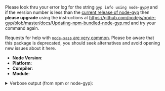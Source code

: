 <!--
Thank you for reporting an issue!

Remember, this issue tracker is for reporting issues ONLY with node-gyp.

If you have an issue installing a specific module, please file an issue on
that module's issue tracker (`npm issues modulename`). Open issue here only if
you are sure this is an issue with node-gyp, not with the module you are
trying to build.

Fill out the form below. We probably won't investigate an issue that does not
provide the basic information we require.

-->

Please look thru your error log for the string `gyp info using node-gyp@` and if the version number is less than the [current release of node-gyp](https://github.com/nodejs/node-gyp/releases) then __please upgrade__ using the instructions at https://github.com/nodejs/node-gyp/blob/master/docs/Updating-npm-bundled-node-gyp.md and try your command again.

Requests for help with [`node-sass` are very common](https://github.com/nodejs/node-gyp/issues?q=label%3A%22Node+Sass+--%3E+Dart+Sass%22). Please be aware that this package is deprecated, you should seek alternatives and avoid opening new issues about it here.

* **Node Version**: <!-- `node -v` and `npm -v` -->
* **Platform**: <!-- `uname -a` (UNIX), or `systeminfo | findstr /B /C:"OS Name" /C:"OS Version" /C:"System Type"` (Windows) -->
* **Compiler**: <!-- `cc -v` (UNIX) or `msbuild /version & cl` (Windows) -->
* **Module**: <!-- what you tried to build/install -->

<details><summary>Verbose output (from npm or node-gyp):</summary>

```
Paste your log here, between the backticks. It can be:
  - npm --verbose output,
  - or contents of npm-debug.log,
  - or output of node-gyp rebuild --verbose.
Include the command you were trying to run.

This should look like this:

>npm --verbose
npm info it worked if it ends with ok
npm verb cli [
npm verb cli   'C:\\...\\node\\13.9.0\\x64\\node.exe',
npm verb cli   'C:\\...\\node\\13.9.0\\x64\\node_modules\\npm\\bin\\npm-cli.js',
npm verb cli   '--verbose'
npm verb cli ]
npm info using npm@6.13.7
npm info using node@v13.9.0

Usage: npm <command>
(...)
```

</details>

<!-- Any further details -->
